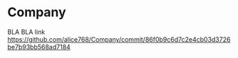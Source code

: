 # Company
BLA BLA
link https://github.com/alice768/Company/commit/86f0b9c6d7c2e4cb03d3726be7b93bb568ad7184
